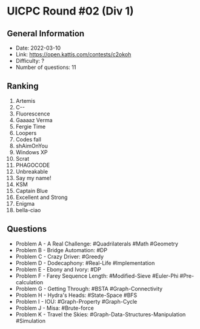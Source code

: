 # UICPC Round #02 (Div 1)
## General Information
- Date: 2022-03-10
- Link: https://open.kattis.com/contests/c2okoh
- Difficulty: ?
- Number of questions: 11
## Ranking
1. Artemis
2. C--
3. Fluorescence
4. Gaaaaz Verma
5. Fergie Time
6. Loopers
7. Codes fall
8. shAimOnYou
9. Windows XP
10. Scrat
11. PHAGOCODE
12. Unbreakable
13. Say my name! 
14. KSM
15. Captain Blue
16. Excellent and Strong
17. Enigma
18. bella-ciao
## Questions
- Problem A - A Real Challenge: #Quadrilaterals #Math #Geometry
- Problem B - Bridge Automation: #DP
- Problem C - Crazy Driver: #Greedy
- Problem D - Dodecaphony: #Real-Life #Implementation
- Problem E - Ebony and Ivory: #DP
- Problem F - Farey Sequence Length: #Modified-Sieve #Euler-Phi #Pre-calculation
- Problem G - Getting Through: #BSTA #Graph-Connectivity
- Problem H - Hydra's Heads: #State-Space #BFS
- Problem I - IOU: #Graph-Property #Graph-Cycle
- Problem J - Misa: #Brute-force
- Problem K - Travel the Skies: #Graph-Data-Structures-Manipulation #Simulation
